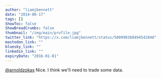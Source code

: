 ```yaml
---
author: "liamjbennett"
date: "2014-08-17"
tags: []
ShowToc: false
ShowBreadCrumbs: false
thumbnail: "/img/main/profile.jpg"
twitter_link: "https://x.com/liamjbennett/status/500990368494542848"
mastodon_link: ""
bluesky_link: ""
linkedin_link: ""
expiryDate: "2016-01-01"
---
```


[@arnoldzokas](https://x.com/arnoldzokas) Nice. I think we'll need to trade some data.

